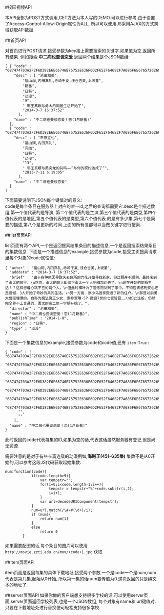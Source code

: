 #校园视频API

本API全部为POST方式调用,GET方法为本人写的DEMO.可以进行参考.由于设置了Access-Control-Allow-Origin属性为ALL,
所以可以使用JS采用AJAX的方式跨域获取API数据.

##首页API

对首页进行POST请求,接受参数为key接上需要搜索的关键字.如果值为空,返回所有结果.
例如搜索 __中二病也要谈恋爱__ 返回两个结果是个JSON数组:

	[ { "code" : "687474703A2F2F6D382E6E65746B75752E636F6D2F652F64682F7A686F6E67657262696E67322F2A2A2E6D7034",
	    "desc" : [ "池田和美",
	        "福山润,内田真礼,赤崎千夏,浅仓杏美,上坂堇",
	        "新番",
	        "日韩",
	        "动漫",
	        "9",
	        " 邪王真眼与勇太的同居生活开始了",
	        "2014-3-7 16:37:52"
	      ],
	    "name" : "中二病也要谈恋爱！恋(1月新番)"
	  },
	  { "code" : "687474703A2F2F6D382E6E65746B75752E636F6D2F652F64682F7A686F6E67657262696E67796579616F74616E6C69616E61692F2A2A2E6D6B76",
	    "desc" : [ "石原立也",
	        "福山润,内田真礼",
	        "完结",
	        "日韩",
	        "动漫",
	        "13",
	        " 邪王真眼与黑炎龙的共鸣——”与你的契约达成了“",
	        "2013-7-11 6:19:05"
	      ],
	    "name" : "中二病也要谈恋爱"
	  }
	]

下面简要说明下JSON每个键值对的意义:  
code是每个条目在服务器上对应的唯一id,之后的查询都需要它.desc是个描述数组,第一个值代表的是导演,
第二个值代表的是主演,第三个值代表的是类型,第四个值代表的是地区,第五个值代表的是类型,第六个值代表
的是有多少集,第七个是简要的描述,第八个是更新的时间.上面的所有值都可以当做关键字进行搜索.

##list页面API

list页面有两个API,一个是返回搜索结果条目的描述信息,一个是返回搜索结果条目的集数信息.
下面是一个描述信息的example,接受参数为code,接受主页搜索请求里每个对象的code属性值:

	{ "actor" : "福山润,内田真礼,赤崎千夏,浅仓杏美,上坂堇",
	  "adddate" : "2014-3-7 16:37:52",
	  "brief" : "由于各种原因导致失去住所的六花开始寻找新家，但过程并不顺利，最终来到了勇太的家里。\n然而，勇太的家人却留下勇太一个人到雅加达去了。\n现在开始的同栖生活！？这样想着心跳不已的两个人。\n但此时樟叶为了迎考而回到了家中。不知应该感到安心还是遗憾，3人开始了奇妙的共同生活。\n另一方面，原小鸟游家搬进了新的住户。\n那是以前勇太曾经憧憬的，自称为魔法魔王少女、索非亚琳·SP·撒旦7世的七宫智音……\n如此这般，仍然完全称不上普通的、勇太的高二第一学期开始了。",
	  "director" : "池田和美",
	  "name" : "中二病也要谈恋爱！恋(1月新番)",
	  "publishTime" : "2014-1-8",
	  "region" : "日韩",
	  "type" : "动漫"
	}

下面是一个集数信息的example,接受参数为code和code值,还有 `item:True` :

	{ "code" : [ "687474703A2F2F6D382E6E65746B75752E636F6D2F652F64682F7A686F6E67657262696E67322F30312E6D7034",
	      "687474703A2F2F6D382E6E65746B75752E636F6D2F652F64682F7A686F6E67657262696E67322F30322E6D7034",
	      "687474703A2F2F6D382E6E65746B75752E636F6D2F652F64682F7A686F6E67657262696E67322F30332E6D7034",
	      "687474703A2F2F6D382E6E65746B75752E636F6D2F652F64682F7A686F6E67657262696E67322F30342E6D7034",
	      "687474703A2F2F6D382E6E65746B75752E636F6D2F652F64682F7A686F6E67657262696E67322F30352E6D7034",
	      "687474703A2F2F6D382E6E65746B75752E636F6D2F652F64682F7A686F6E67657262696E67322F30362E6D7034",
	      "687474703A2F2F6D382E6E65746B75752E636F6D2F652F64682F7A686F6E67657262696E67322F30372E6D7034",
	      "",
	      ""
	    ],
	  "name" : "中二病也要谈恋爱！恋(1月新番)"
	}

此时返回的code代表每集的ID,如果为空的话,代表这话虽然服务器有登记,但是尚无资源. 

需要注意的是对于有些长篇连载的动漫例如,__海贼王(451-635集)__ 集数不是从0开始的,可以参考这段JS代码获取起始集数:

	num:function(code){
				if(code.length>9){
					var tempstr="";
					for(i=0;i<code.length-1;i++){
						tempstr = tempstr+"%"+code.substr(i,2);
						i=i+1;
					}
					var url=decodeURIComponent(tempstr);
				}
				num=url.match(/\#\#(\d+)/i);
				if (num){
					return num[1]
				}
				else
					return 0
			}

 如果需要配图的话,每个条目的图片可以使用 `http://movie.zzti.edu.cn/mov/+code+1.jpg` 获取.

##item页面API

 item页面是返回每集的具体下载地址,接受两个参数,一个是code一个是num,num代表是第几集,起始从0开始,
 所以第一集的话num要传值为0.这次返回的只是纯文本的地址了.

##server页面API
 如果你做的客户端想支持很多学校的话,可以使用server页面,server页面返回学校列表,也是一个JSON数组,
 每个对象有name和 url键值对.只要在下载地址处进行替换便可轻松支持很多学校.